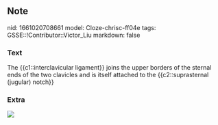 ## Note
nid: 1661020708661
model: Cloze-chrisc-ff04e
tags: GSSE::!Contributor::Victor_Liu
markdown: false

### Text
<div>
  The {{c1::interclavicular ligament}} joins the upper borders of
  the sternal ends of the two clavicles and is itself attached to
  the {{c2::suprasternal (jugular) notch}}
</div>

### Extra
<img src="paste-75b90c1d3b67065cb1c5eeeaa7c1e4bb3214d332.jpg">
